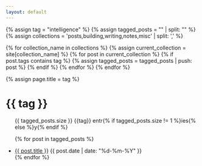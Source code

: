 ```yaml
---
layout: default
---
```


{% assign tag = "intelligence" %}
{% assign tagged_posts = "" | split: "" %}
{% assign collections = 'posts,building,writing,notes,misc' | split: ',' %}

{% for collection_name in collections %}
  {% assign current_collection = site[collection_name] %}
  {% for post in current_collection %}
    {% if post.tags contains tag %}
      {% assign tagged_posts = tagged_posts | push: post %}
    {% endif %}
  {% endfor %}
{% endfor %}


{% assign page.title = tag %}

<head>
  <title>{{ tag | downcase }} / thomasprada</title>
</head>



<h1>{{ tag }}</h1>
 
<section class="posts">

<ul class ="posts-ul">


<p>{{ tagged_posts.size }} {{tag}} entr{% if tagged_posts.size != 1 %}ies{% else %}y{% endif %}</p>

{% for post in tagged_posts %}
  <li class = "all-post-item">
    <a class="all-post-item-title" href="{{ post.url }}">{{ post.title }}</a>
    <time class="all-post-time" datetime="{{ post.date | date_to_xmlschema }}">{{ post.date | date: "%d-%m-%Y" }}</time>
  </li>
{% endfor %}

</ul>
</section>


